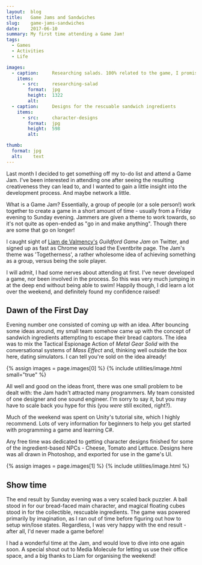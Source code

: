 ```yaml
---
layout:  blog
title:   Game Jams and Sandwiches
slug:    game-jams-sandwiches
date:    2017-06-10
summary: My first time attending a Game Jam!
tags:
  - Games
  - Activities
  - Life

images:
  - caption:     Researching salads. 100% related to the game, I promise!
    items:
      - src:     researching-salad
        format:  jpg
        height:  1322
        alt:     
  - caption:     Designs for the rescuable sandwich ingredients
    items:
      - src:     character-designs
        format:  jpg
        height:  598
        alt:     

thumb:
  format: jpg
  alt:    text 
---
```

Last month I decided to get something off my to-do list and attend a Game Jam. I've been interested in attending one after seeing the resulting creativeness they can lead to, and I wanted to gain a little insight into the development process. And maybe network a little.

What is a Game Jam? Essentially, a group of people (or a sole person!) work together to create a game in a short amount of time - usually from a Friday evening to Sunday evening. Jammers are given a theme to work towards, so it's not quite as open-ended as "go in and make anything". Though there are some that go on longer!

I caught sight of [Liam de Valmency's](https://twitter.com/Kilo_bytes) _Guildford Game Jam_ on Twitter, and signed up as fast as Chrome would load the Eventbrite page. The Jam's theme was 'Togetherness', a rather wholesome idea of achieving something as a group, versus being the sole player.

I will admit, I had some nerves about attending at first. I've never developed a game, nor been involved in the process. So this was very much jumping in at the deep end without being able to swim! Happily though, I did learn a lot over the weekend, and definitely found my confidence raised!


## Dawn of the First Day
Evening number one consisted of coming up with an idea. After bouncing some ideas around, my small team somehow came up with the concept of sandwich ingredients attempting to escape their bread captors. The idea was to mix the Tactical Espionage Action of _Metal Gear Solid_ with the conversational systems of _Mass Effect_ and, thinking well outside the box here, dating simulators. I can tell you're sold on the idea already!

{% assign images = page.images[0] %}
{% include utilities/image.html small="true" %}

All well and good on the ideas front, there was one small problem to be dealt with: the Jam hadn't attracted many programmers. My team consisted of one designer and one sound engineer. I'm sorry to say it, but you may have to scale back you hype for this (you _were_ still excited, right?).

Much of the weekend was spent on Unity's tutorial site, which I highly recommend. Lots of very information for beginners to help you get started with programming a game and learning C#.

Any free time was dedicated to getting character designs finished for some of the ingredient-based NPCs - Cheese, Tomato and Lettuce. Designs here was all drawn in Photoshop, and exported for use in the game's UI.

{% assign images = page.images[1] %}
{% include utilities/image.html %}


## Show time
The end result by Sunday evening was a very scaled back puzzler. A ball stood in for our bread-faced main character, and magical floating cubes stood in for the collectible, rescuable ingredients. The game was powered primarily by imagination, as I ran out of time before figuring out how to setup win/lose states. Regardless, I was very happy with the end result - after all, I'd never made a game before!

I had a wonderful time at the Jam, and would love to dive into one again soon. A special shout out to Media Molecule for letting us use their office space, and a big thanks to Liam for organising the weekend!
